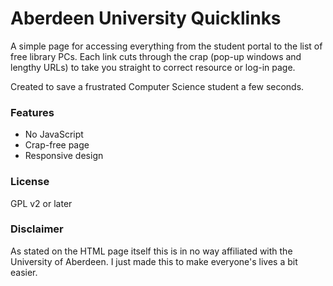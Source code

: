 # Aberdeen University Quicklinks

A simple page for accessing everything from the student portal to the list of free library PCs. Each link cuts through the crap (pop-up windows and lengthy URLs) to take you straight to correct resource or log-in page.

Created to save a frustrated Computer Science student a few seconds.

### Features

- No JavaScript
- Crap-free page
- Responsive design

### License

GPL v2 or later

### Disclaimer

As stated on the HTML page itself this is in no way affiliated with the University of Aberdeen. I just made this to make everyone's lives a bit easier.
